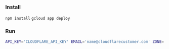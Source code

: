 ### Install
`npm install`
`gcloud app deploy`

### Run
```bash
API_KEY='CLOUDFLARE_API_KEY' EMAIL='name@cloudflarecustomer.com' ZONE='example.com' ORG='CF_ORG_NAME' BUCKET='GCE_BUCKET_NAME' node index.js
```
